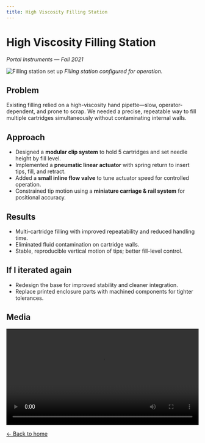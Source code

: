 ```yaml
---
title: High Viscosity Filling Station
---
```


# High Viscosity Filling Station
*Portal Instruments — Fall 2021*

![Filling station set up](/images/hvfs-setup.jpg)
*Filling station configured for operation.*

## Problem
Existing filling relied on a high-viscosity hand pipette—slow, operator-dependent, and prone to scrap. We needed a precise, repeatable way to fill multiple cartridges simultaneously without contaminating internal walls.

## Approach
- Designed a **modular clip system** to hold 5 cartridges and set needle height by fill level.  
- Implemented a **pneumatic linear actuator** with spring return to insert tips, fill, and retract.  
- Added a **small inline flow valve** to tune actuator speed for controlled operation.  
- Constrained tip motion using a **miniature carriage & rail system** for positional accuracy.

## Results
- Multi-cartridge filling with improved repeatability and reduced handling time.  
- Eliminated fluid contamination on cartridge walls.  
- Stable, reproducible vertical motion of tips; better fill-level control.

## If I iterated again
- Redesign the base for improved stability and cleaner integration.  
- Replace printed enclosure parts with machined components for tighter tolerances.

## Media
<!-- If you have a short MP4 demo, place it in /images/ and use: -->
<video controls src="/images/hvfs-demo.mp4" width="100%"></video>

[← Back to home](/)
